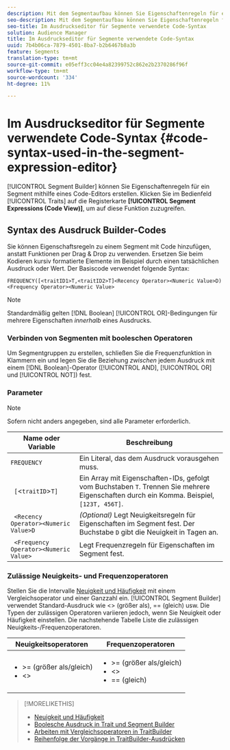 ```yaml
---
description: Mit dem Segmentaufbau können Sie Eigenschaftenregeln für ein Segment mithilfe eines Code-Editors erstellen. Klicken Sie im Bereich "Eigenschaften"auf die Registerkarte "Ausdruck segmentieren (Code-Ansicht)", um auf diese Funktion zuzugreifen.
seo-description: Mit dem Segmentaufbau können Sie Eigenschaftenregeln für ein Segment mithilfe eines Code-Editors erstellen. Klicken Sie im Bereich "Eigenschaften"auf die Registerkarte "Ausdruck segmentieren (Code-Ansicht)", um auf diese Funktion zuzugreifen.
seo-title: Im Ausdruckseditor für Segmente verwendete Code-Syntax
solution: Audience Manager
title: Im Ausdruckseditor für Segmente verwendete Code-Syntax
uuid: 7b4b06ca-7879-4501-8ba7-b2b6467b8a3b
feature: Segments
translation-type: tm+mt
source-git-commit: e05eff3cc04e4a82399752c862e2b2370286f96f
workflow-type: tm+mt
source-wordcount: '334'
ht-degree: 11%

---
```



# Im Ausdruckseditor für Segmente verwendete Code-Syntax {#code-syntax-used-in-the-segment-expression-editor}

[!UICONTROL Segment Builder] können Sie Eigenschaftenregeln für ein Segment mithilfe eines Code-Editors erstellen. Klicken Sie im Bedienfeld [!UICONTROL Traits] auf die Registerkarte **[!UICONTROL Segment Expressions (Code View)]**, um auf diese Funktion zuzugreifen.

## Syntax des Ausdruck Builder-Codes

Sie können Eigenschaftsregeln zu einem Segment mit Code hinzufügen, anstatt Funktionen per Drag &amp; Drop zu verwenden. Ersetzen Sie beim Kodieren kursiv formatierte Elemente im Beispiel durch einen tatsächlichen Ausdruck oder Wert. Der Basiscode verwendet folgende Syntax:

```
FREQUENCY([<traitID1>T,<traitID2>T]<Recency Operator><Numeric Value>D)
<Frequency Operator><Numeric Value>
```

>[!NOTE]
>
>Standardmäßig gelten [!DNL Boolean] [!UICONTROL OR]-Bedingungen für mehrere Eigenschaften *innerhalb* eines Ausdrucks.

### Verbinden von Segmenten mit booleschen Operatoren

Um Segmentgruppen zu erstellen, schließen Sie die Frequenzfunktion in Klammern ein und legen Sie die Beziehung *zwischen* jedem Ausdruck mit einem [!DNL Boolean]-Operator ([!UICONTROL AND], [!UICONTROL OR] und [!UICONTROL NOT]) fest.

### Parameter

>[!NOTE]
>
>Sofern nicht anders angegeben, sind alle Parameter erforderlich.

| Name oder Variable | Beschreibung |
|---|---|
| `FREQUENCY` | Ein Literal, das dem Ausdruck vorausgehen muss. |
| ` [`&lt;`traitID`>`T]` | Ein Array mit Eigenschaften-IDs, gefolgt vom Buchstaben `T`. Trennen Sie mehrere Eigenschaften durch ein Komma. Beispiel, `[123T, 456T]`. |
| ` <Recency Operator><Numeric Value>D` | *(Optional)* Legt Neuigkeitsregeln für Eigenschaften im Segment fest. Der Buchstabe `D` gibt die Neuigkeit in Tagen an. |
| ` <Frequency Operator><Numeric Value>` | Legt Frequenzregeln für Eigenschaften im Segment fest. |

### Zulässige Neuigkeits- und Frequenzoperatoren

Stellen Sie die Intervalle [Neuigkeit und Häufigkeit](../../features/segments/recency-and-frequency.md) mit einem Vergleichsoperator und einer Ganzzahl ein. [!UICONTROL Segment Builder] verwendet Standard-Ausdruck wie  &lt;> (größer als), == (gleich) usw. Die Typen der zulässigen Operatoren variieren jedoch, wenn Sie Neuigkeit oder Häufigkeit einstellen. Die nachstehende Tabelle Liste die zulässigen Neuigkeits-/Frequenzoperatoren.

<table id="table_2F92617CB472442BA5639E24DB4E43D3"> 
 <thead> 
  <tr> 
   <th colname="col1" class="entry"> Neuigkeitsoperatoren </th> 
   <th colname="col2" class="entry"> Frequenzoperatoren </th> 
  </tr> 
 </thead>
 <tbody> 
  <tr> 
   <td colname="col1"> 
    <ul id="ul_66D11A34097648A997BA5C6CCC38503A"> 
     <li id="li_EA0B607E58834E62B427C0B7626C2BD1">&gt;= (größer als/gleich) </li> 
     <li id="li_CFE3D2DBEF424093A0497A70324D5B31">&lt;&gt; </li> 
    </ul> </td> 
   <td colname="col2"> 
    <ul id="ul_A5A38BCD71B844F0B5FB28256069F87E"> 
     <li id="li_EA17C353214E4C2EA2B70169C94A2E53">&gt;= (größer als/gleich) </li> 
     <li id="li_87CE5CCC6B44446BB2FD0AAD47712368">&lt;&gt; </li> 
     <li id="li_7E922AEF3A524E78A18A9F6ECBF7460B">== (gleich) </li> 
    </ul> </td> 
  </tr> 
 </tbody> 
</table>

>[!MORELIKETHIS]
>
>* [Neuigkeit und Häufigkeit](../../features/segments/recency-and-frequency.md)
>* [Boolesche Ausdruck in Trait und Segment Builder](../../reference/boolean-expressions-tsb.md)
>* [Arbeiten mit Vergleichsoperatoren in TraitBuilder](../../features/traits/trait-comparison-operators.md)
>* [Reihenfolge der Vorgänge in TraitBuilder-Ausdrücken](../../features/traits/trait-operator-precedence.md)

